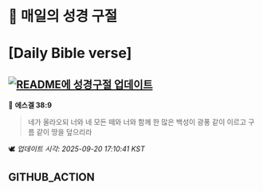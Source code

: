 # 🙏 매일의 성경 구절
# [Daily Bible verse]
## [![README에 성경구절 업데이트](https://github.com/DONGSUKA/first_test/actions/workflows/update-readme-bible.yml/badge.svg)](https://github.com/DONGSUKA/first_test/actions/workflows/update-readme-bible.yml)
<!-- START_BIBLE_VERSE -->
📖 **에스겔 38:9**
> 네가 올라오되 너와 네 모든 떼와 너와 함께 한 많은 백성이 광풍 같이 이르고 구름 같이 땅을 덮으리라

🕊️ _업데이트 시각: 2025-09-20 17:10:41 KST_
  <!-- END_BIBLE_VERSE -->
## GITHUB_ACTION
